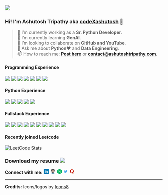 ![](https://komarev.com/ghpvc/?username=Th3-M3nt0r&color=blueviolet&style=plastic)
### Hi! I'm Ashutosh Tripathy aka [codeXashutosh](https://ashutoshtripathy.com/) 👋 

> 🔭 I’m currently working as a **Sr. Python Developer**. <br/> 
> 🌱 I’m currently learning **GenAI**. <br/>
> 👯 I’m looking to collaborate on **GitHub and YouTube**. <br/>
> 💬 Ask me about **Python**:heart: and **Data Engineering**. <br/>
> 📫 How to reach me: **[Post here](https://github.com/Th3-M3nt0r/Th3-M3nt0r/issues)** or **[contact@ashutoshtripathy.com](mailto:contact@ashutoshtripathy.com)**. <br/>
<!-- > ⚡ Fun fact: ***I know over 10 languages but guess what? Can't speak in them!***  -->
#### Programming Experience 

<div>
  <img src="https://user-images.githubusercontent.com/38776894/203490733-5a6176e7-3be2-4fa8-b192-e9c8272f4843.png"/ height="32px">
  <img src="https://user-images.githubusercontent.com/38776894/203492168-a43ee61a-ad09-4433-9cb2-d04e53627c12.png"/ height="32px">
  <img src="https://user-images.githubusercontent.com/38776894/151657859-f1cb53a7-79e1-46b2-a5bc-fadefc679891.png"/ height="32px">
  <img src="https://user-images.githubusercontent.com/38776894/151657879-3145d8ff-8e0c-499b-b3a8-96900c4bb157.png"/ height="32px">
  <img src="https://user-images.githubusercontent.com/38776894/151657886-983ec03c-a159-416a-a8e2-d78eef30fd76.png"/ height="32px">
  <img src="https://user-images.githubusercontent.com/38776894/151657905-6e7e3d97-656c-4208-bdd5-f454c26cfd4d.png"/ height="32px">
  <img src="https://user-images.githubusercontent.com/38776894/203491798-561df206-0e6d-47dd-9e7f-43a603131f02.png"/ height="32px">
</div>

#### Python Experience 
<div>
  <img src="https://user-images.githubusercontent.com/38776894/203494328-ca7f4d69-3d96-46ec-916e-59471f958939.png"/ height="32px">
  <img src="https://user-images.githubusercontent.com/38776894/203494501-6ef40f9e-8f2a-4a38-afb6-ca8a61aaaeba.png"/ height="32px">
  <img src="https://user-images.githubusercontent.com/38776894/203498048-012ea006-2911-40f4-99f1-93fd9ea200e9.png"/ height="32px">
  <img src="https://user-images.githubusercontent.com/38776894/203498804-50f550fc-3a9e-42d6-ab94-30e1215282b2.png"/ height="32px">
  <img src="https://user-images.githubusercontent.com/38776894/203498974-b2417978-d939-4fad-bd5c-a9fccc41b9c3.png"/ height="32px">
</div>

#### Fullstack Experience 
<div>
  <img src="https://user-images.githubusercontent.com/38776894/151657894-bceb4bf0-3cdd-4065-9158-e3e0dafc0c9c.png" height="32px"/>
  <img src="https://user-images.githubusercontent.com/38776894/151657897-2d30d2db-e299-4ac1-a65b-a755c5b14c8d.png" height="32px"/>
  <img src="https://user-images.githubusercontent.com/38776894/151657904-8e91cf61-d475-412c-8657-a602ae959398.png" height="32px"/>
  <img src="https://user-images.githubusercontent.com/38776894/151657898-8b63c435-f1f8-41e2-996f-235ea74da757.png" height="32px"/>
  <img src="https://user-images.githubusercontent.com/38776894/151657902-26e0748d-6c00-4c63-958c-434e6fbb77f5.png" height="32px"/>
  <img src="https://user-images.githubusercontent.com/38776894/151657903-07fbf8ec-7f34-45e2-8d38-e044439dcf10.png" height="32px"/>
  <img src="https://user-images.githubusercontent.com/38776894/189470305-f8a32b96-1107-4a0a-9df5-62a174595501.png" height="32px"/>
  <img src="https://github.com/codexashutosh/codexashutosh/assets/38776894/6b990128-ea4d-474f-8b22-6040297047ba" height="32px"/>
  <img src="https://github.com/codexashutosh/codexashutosh/assets/38776894/dcaf5377-c6af-4d81-9b1c-e23e04bb5e37" height="32px"/>
  <img src="https://github.com/codexashutosh/codexashutosh/assets/38776894/58ba1746-b2f0-447e-9c7f-6625eb21310d" height="32px"/>
</div>

<!-- [![trophy](https://github-profile-trophy.vercel.app/?username=codexashutosh&theme=darkhub)](https://github.com/ryo-ma/github-profile-trophy)
 -->
#### Recently joined Leetcode 
![LeetCode Stats](https://leetcard.jacoblin.cool/codexashutosh?theme=dark&font=Palanquin)
<!-- <img height="16px" src="https://user-images.githubusercontent.com/38776894/129335624-64650ee3-855c-4d1d-9904-bf1fd4c3802b.jpg" />  -->
### Download my resume <a href="https://github.com/codexashutosh/codexashutosh/files/11772121/AshutoshTripathy_FSDE.pdf"> <img height="16px" src="https://user-images.githubusercontent.com/38776894/129336598-9a20b448-660b-402e-9c4c-83d0603fd9c5.gif" /> </a>

**Connect with me:** 
<a href="https://www.linkedin.com/in/codexashutosh/"><img height="16px" src="https://github.com/Th3-M3nt0r/Th3-M3nt0r/blob/main/assets/Linkedin-logo.png"/></a>
<a href="https://github.com/codexashutosh"><img height="16px" src="https://github.com/Th3-M3nt0r/Th3-M3nt0r/blob/main/assets/Octocat-Github-logo.png"/></a>
<a href="https://www.hackerrank.com/codexashutosh"><img height="16px" src="https://github.com/Th3-M3nt0r/Th3-M3nt0r/blob/main/assets/Hackerrank-logo.png"/></a>
<a href="https://twitter.com/codexashutosh"><img height="16px" src="https://github.com/Th3-M3nt0r/Th3-M3nt0r/blob/main/assets/Twitter-logo.png"/></a>
<a href="https://www.quora.com/profile/Ashutosh-Tripathy-10"><img height="16px" src="https://github.com/Th3-M3nt0r/Th3-M3nt0r/blob/main/assets/Quora-logo.png"/></a>
<br/>
<hr/>

**Credits:** Icons/logos by <a target="_blank" href="https://icons8.com">Icons8</a>
<!-- | <a target="_blank" href="https://github.com/anuraghazra/github-readme-stats">github-readme-stats</a> by <a target="_blank" href="https://github.com/anuraghazra">Anurag Hazra</a> -->
